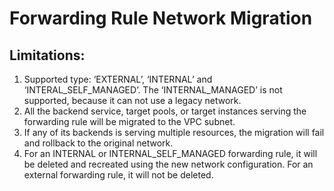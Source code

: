 # Forwarding Rule Network Migration
## Limitations:
1. Supported type: ‘EXTERNAL’, ‘INTERNAL’ and ‘INTERAL_SELF_MANAGED’. The ‘INTERNAL_MANAGED’ is not supported, because it can not use a legacy network.
2. All the backend service, target pools, or target instances serving the forwarding rule will be migrated to the VPC subnet.
3. If any of its backends is serving multiple resources, the migration will fail and rollback to the original network.
4. For an INTERNAL or INTERNAL_SELF_MANAGED forwarding rule, it will be deleted and recreated using the new network configuration. For an external forwarding rule, it will not be deleted.
